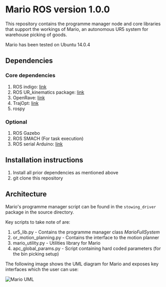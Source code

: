 # Mario ROS version 1.0.0

This repository contains the programme manager node and core libraries that support the workings of Mario, an autonomous UR5 system for warehouse picking of goods. 

Mario has been tested on Ubuntu 14.0.4 

## Dependencies
### Core dependencies
1. ROS indigo: [link](http://wiki.ros.org/ROS/Installation) 
2. ROS UR_kinematics package: [link](http://wiki.ros.org/ur_kinematics)
3. OpenRave: [link](http://openrave.org/docs/0.8.2/install/)
4. TrajOpt: [link](http://rll.berkeley.edu/trajopt/doc/sphinx_build/html/)
5. rospy 

### Optional
1. ROS Gazebo
2. ROS SMACH (For task execution)
3. ROS serial Arduino: [link](http://wiki.ros.org/rosserial_arduino/Tutorials/Arduino%20IDE%20Setup)

## Installation instructions
1. Install all prior dependencies as mentioned above
2. git clone this repository

## Architecture
Mario's programme manager script can be found in the `stowing_driver` package in the source directory. 

Key scripts to take note of are:
1. ur5_lib.py - Contains the programme manager class *MarioFullSystem* 
2. or_motion_planning.py - Contains the interface to the motion planner
3. mario_utility.py - Utilities library for Mario
4. apc_global_params.py - Script containing hard coded parameters (for the bin picking setup)

The following image shows the UML diagram for Mario and exposes key interfaces which the user can use:

![Mario UML](/relative/images/mario_class.png)